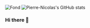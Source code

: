 ![Fond](https://github.com/Pierre-Nicolas-D-C/Pierre-Nicolas-D-C/blob/main/img/fond.jpg)
![Pierre-Nicolas's GitHub stats](https://github-readme-stats.vercel.app/api?username=Pierre-Nicolas-D-C&count_private=true&theme=dark)
### Hi there 👋
<!--
**Pierre-Nicolas-D-C/Pierre-Nicolas-D-C** is a ✨ _special_ ✨ repository because its `README.md` (this file) appears on your GitHub profile.

Here are some ideas to get you started:

- 🔭 I’m currently working on ...
- 🌱 I’m currently learning ...
- 👯 I’m looking to collaborate on ...
- 🤔 I’m looking for help with ...
- 💬 Ask me about ...
- 📫 How to reach me: ...
- 😄 Pronouns: ...
- ⚡ Fun fact: ...
-->
